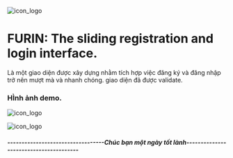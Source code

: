 ![icon_logo](https://dim.mcusercontent.com/cs/83e448ffef2b662c110cebf77/images/4040f7dc-d924-76d6-700c-5cb1664c61bd.jpg?w=564&dpr=2)

# FURIN: The sliding registration and login interface.
Là một giao diện được xây dựng nhằm tích hợp việc đăng ký và đăng nhập trở nên mượt mà và nhanh chóng.
giao diện đã được validate.
### HÌnh ảnh demo.
![icon_logo](https://mcusercontent.com/83e448ffef2b662c110cebf77/images/b2a5b8d8-a26d-a14e-0994-6cd5ddf4ea32.png)

![icon_logo](https://mcusercontent.com/83e448ffef2b662c110cebf77/images/887e9d5e-a2ad-e649-604e-da0723d5e1f2.png)

##### ----------------------------------Chúc bạn một ngày tốt lành---------------------------------------
